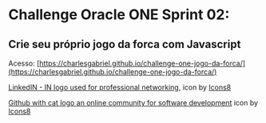 # Challenge Oracle ONE Sprint 02: 
## Crie seu próprio jogo da forca com Javascript
Acesso: [https://charlesgabriel.github.io/challenge-one-jogo-da-forca/](https://charlesgabriel.github.io/challenge-one-jogo-da-forca/)



[LinkedIN - IN logo used for professional networking,](https://icons8.com/icon/rRfZ3B26lWXV/linkedin---in-logo-used-for-professional-networking,) icon by [Icons8](https://icons8.com)

[Github with cat logo an online community for software development](https://icons8.com/icon/xsIYXm6IQRJP/github-with-cat-logo-an-online-community-for-software-development) icon by [Icons8](https://icons8.com)